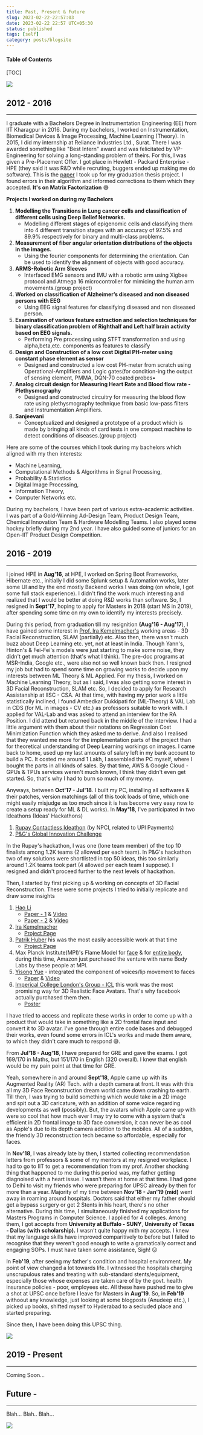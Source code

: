 ```yaml
---
title: Past, Present & Future
slug: 2023-02-22-22:57:03
date: 2023-02-22 22:57 UTC+05:30
status: published
tags: [self]
category: posts/blogsite
---
```


<h4>Table of Contents</h4>
[TOC]


![](/images/luffy.jpg)

## 2012 - 2016
---

I graduate with a Bachelors Degree in Instrumentation Engineering (EE) from IIT Kharagpur in 2016. During my bachelors, I worked on Instrumentation, Biomedical Devices & Image Processing, Machine Learning (Theory).
In 2015, I did my internship at Reliance Industries Ltd., Surat. There I was awarded something like "Best Intern" award and was felicitated by VP-Engineering for solving a long-standing problem of theirs. For this, I was given a Pre-Placement Offer. I got place in Hewlett - Packard Enterprise - HPE (they said it was R&D while recruting, buggers ended up making me do software).  This is the [paper](https://ieeexplore.ieee.org/document/6891337) I took up for my graduation thesis project. I found errors in their algorithm and informed corrections to them which they accepted. **It's on Matrix Factorization** 😅

**Projects I worked on during my Bachelors**

1. **Modelling the Transitions in Lung cancer cells and classification of different cells using Deep Belief Networks.**
	- Modelling different stages of epigenomic cells and classifying them into 4 different transition stages with an accuracy of 97.5% and 89.9% respectively for binary and multi-class problems.
2. **Measurement of fiber angular orientation distributions of the objects in the images.**
	- Using the fourier components for determining the orientation. Can be used to identify the alignment of objects with good accuracy.
3. **ARMS-Robotic Arm Sleeves**
	- Interfaced EMG sensors and IMU with a robotic arm using Xigbee protocol and Atmega 16 microcontroller for mimicing the human arm movements.(group project)
4. **Worked on classification of Alzheimer’s diseased and non diseased persons with EEG**
	- Using EEG signal features for classifying diseased and non diseased person.
5. **Examination of various feature extraction and selection techniques for binary classification problem of Righthalf and Left half brain activity based on EEG signals.**
	- Performing Pre processing using STFT transformation and using alpha,beta,etc. components as features to classify
6. **Design and Construction of a low cost Digital PH-meter using constant phase element as sensor**
	- Designed and constructed a low cost PH-meter from scratch using Operational-Amplifiers and Logic gates(for condition-ing the output of sensing element, PMMA, DQN-70 coated probes• 
7. **Analog circuit design for Measuring Heart Rate and Blood flow rate - Plethysmography**
	- Designed and constructed circuitry for measuring the blood flow rate using plethysmography technique from basic low-pass filters and Instrumentation Amplifiers.
8. **Sanjeevani**
	- Conceptualized and designed a prototype of a product which is made by bringing all kinds of card tests in one compact machine to detect conditions of diseases.(group project)

Here are some of the courses which I took during my bachelors which aligned with my then interests: 

- Machine Learning, 
- Computational Methods & Algorithms in Signal Processing, 
- Probability & Statistics
- Digital Image Processing, 
- Information Theory, 
- Computer Networks etc.

During my bachelors, I have been part of various extra-academic activities. I was part of a Gold-Winning Ad-Design Team, Product Design Team, Chemical Innovation Team & Hardware Modelling Teams. I also played some hockey briefly during my 2nd year. I have also guided some of juniors for an Open-IIT Product Design Competition. 


## 2016 - 2019
---

I joined HPE in **Aug'16**, at HPE, I worked on Spring Boot Frameworks, Hibernate etc., initially I did some Splunk setup &  Automation works, later some UI and by the end mostly Backend works I was doing (on whole, I got some full stack experience). I didn't find the work much interesting and realized that I would be better at doing R&D works than software. So, I resigned in **Sept'17**, hoping to apply for Masters in 2018 (start MS in 2019), after spending some time on my own to identify my interests precisely. 

During this period, from graduation till my resignition **(Aug'16 - Aug'17**), I have gained some interest in [Prof. Ira Kemelmacher's](https://www.irakemelmacher.com/) working areas - 3D Facial Reconstruction, SLAM (partially) etc. Also then, there wasn't much buzz about Deep Learning etc. yet, not at least in India. Though Yann's, Hinton's & Fei-Fei's models were just starting to make some noise, they didn't get much attention (that's what I think). The pre-doc programs at MSR-India, Google etc., were also not so well known back then. 
I resigned my job but had to spend some time on growing works to decide upon my interests between ML Theory & ML Applied. For my thesis, I worked on Machine Learning Theory, but as I said, I was also getting some interest in 3D Facial Reconstruction, SLAM etc. So, I decided to apply for Research Assistanship at IISC - CSA. At that time, with having my prior work a little statistically inclined, I found Ambedkar Dukkipati for (ML-Theory) & VAL Lab in CDS (for ML in images - CV etc.) as professors suitable to work with. I applied for VAL-Lab and was asked to attend an interview for the RA Position. I did attend but returned back in the middle of the interview. I had a little argument with them about their notations on Regression Cost Minimization Function which they asked me to derive. And also I realised that they wanted me more for the implementation parts of the project than for theoretical understanding of Deep Learning workings on images. I came back to home, used up my last amounts of salary left in my bank account to build a PC. It costed me around 1 Lakh, I assembled the PC myself, where I bought the parts in all kinds of sales. By that time, AWS & Google Cloud - GPUs & TPUs services weren't much known, I think they didn't even get started. So, that's why I had to burn so much of my money. 

Anyways, between **Oct'17 - Jul'18**. I built my PC, installing all softwares & their patches, version matchings (all of this took loads of time, which one might easily misjudge as too much since it is has become very easy now to create a setup ready for ML & DL works). 
In **May'18**,  I've participated in two Ideathons (Ideas' Hackathons) 

1. [Rupay Contactless Ideathon](https://www.hackerearth.com/challenges/hackathon/rupay-contactless-ideathon/) (by NPCI, related to UPI Payments)
2. [P&G's Global Innovation Challenge](https://www.hackerearth.com/challenges/hackathon/pg-global-innovation-challenge/)

In the Rupay's hackathon, I was one (lone team member) of the top 10 finalists among 1.2K teams (2 allowed per each team). 
In P&G's hackathon two of my solutions were shortlisted in top 50 ideas, this too similarly around 1.2K teams took part (4 allowed per each team I suppose). I resigned and didn't proceed further to the next levels of hackathon.

Then, I started by first picking up & working on concepts of 3D Facial Reconstruction. 
These were some projects I tried to initially replicate and draw some insights 

1. [Hao Li](https://www.hao-li.com/Hao_Li/Hao_Li_-_publications.html)
	- [Paper - 1](http://arxiv.org/pdf/1612.00523v1.pdf) & [Video](https://www.youtube.com/watch?v=qX8AIRsFmTA)
	- [Paper - 2](http://www.hao-li.com/publications/papers/siggraphAsia2017ADFSIFRTR.pdf) & [Video](https://www.youtube.com/watch?v=dERjpAaoNjk)
2. [Ira Kemelmacher](https://www.irakemelmacher.com/research)
	- [Project Page](https://www.google.com/url?q=https%3A%2F%2Fgrail.cs.washington.edu%2Fprojects%2FAudioToObama%2F&sa=D&sntz=1&usg=AOvVaw3wKphmADwZ_WeCvS9do85c)
3. [Patrik Huber](https://www.patrikhuber.ch/) his was the most easily accessible work at that time
	- [Project Page](https://www.4dface.io/)
4. Max Planck Institute(MPI)'s Flame Model for [face](https://flame.is.tue.mpg.de/) & for [entire body](https://smpl-x.is.tue.mpg.de/), during this time, Amazon just purchased the venture with name Body Labs by these people at MPI.
5. [Yisong Yue](http://www.yisongyue.com/research.php) - integrated the component of voices/lip movement to faces
	- [Paper](http://projects.yisongyue.com/visual_speech/) & [Video](https://www.youtube.com/watch?v=9zL7qejW9fE)
6. [Imperical College London's Group - ICL](https://alexlattas.com/) this work was the most promising way for 3D Realistic Face Avatars. That's why facebook actually purchased them then. 
	- [Poster](https://www.ucl.ac.uk/junior-geometry/Geo-ML-Health/poster/Alexandros-Lattas-Poster.pdf) 

I have tried to access and replicate these works in order to come up with a product that would take in something like a 2D frontal face input and convert it to 3D avatar. I've gone through entire code bases and debugged their works, even found some errors in ICL's works and made them aware, to which they didn't care much to respond 😅.

From **Jul'18 - Aug'18**, I have prepared for GRE and gave the exams. I got 169/170 in Maths, but 151/170 in English (320 overall). I knew that english would be my pain point at that time for GRE. 

Yeah, somewhere in and around **Sept'18**, Apple came up with its Augmented Reality (AR) Tech. with a depth camera at front. It was with this all my 3D Face Reconstruction dream world came down crashing to earth. Till then, I was trying to build something which would take in a 2D image and spit out a 3D caricature, with an addition of some voice regarding developments as well (possibly). But, the avatars which Apple came up with were so cool that how much ever I may try to come with a system that's efficient in 2D frontal image to 3D face conversion, it can never be as cool as Apple's due to its depth camera addition to the mobiles. All of a sudden, the friendly 3D reconstruction tech became so affordable, especially for faces.

In **Nov'18**, I was already late by then, I started collecting recommendation letters from professors & some of my mentors at my resigned workplace. I had to go to IIT to get a recommendation from my prof. Another shocking thing that happened to me during this period was, my father getting diagnoised with a heart issue. I wasn't there at home at that time. I had gone to Delhi to visit my friends who were preparing for UPSC already by then for more than a year. Majority of my time between **Nov'18 - Jan'19 (mid)** went away in roaming around hospitals. Doctors said that either my father should get a bypass surgery or get 2 Stents in his heart, there's no other alternative. During this time, I simultaneously finished my applications for Masters Programs in Computer Science. I applied for 4 colleges. Among them, I got accepts from **University at Buffalo - SUNY**,  **University of Texas - Dallas (with scholarship).** I wasn't quite happy mith my accepts. I knew that my language skills have improved comparitively to before but I failed to recognise that they weren't good enough to write a gramatically correct and engaging SOPs. I must have taken some assistance, Sigh! 😕

In **Feb'19**, after seeing my father's condition and hospital environment. My point of view changed a lot towards life. I witnessed the hospitals charging unscrupulous rates and treating with sub-standard stents/equipment, especially those whose expenses are taken care of by the govt. health insurance policies - poor, employees etc. All these have pushed me to give a shot at UPSC once before I leave for Masters in **Aug'19**. So, in **Feb'19** withoout any knowledge, just looking at some blogposts (Anudeep etc.), I picked up books, shifted myself to Hyderabad to a secluded place and started preparing. 

Since then, I have been doing this UPSC thing. 

![](/images/tenor.gif)

## 2019 - Present
---

Coming Soon...


## Future - 
---
Blah... Blah.. Blah...

![](/images/robin%20&%20luffy.png)

